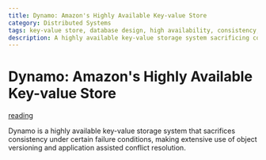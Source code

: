 ```yaml
---
title: Dynamo: Amazon's Highly Available Key-value Store
category: Distributed Systems
tags: key-value store, database design, high availability, consistency, object versioning, conflict resolution
description: A highly available key-value storage system sacrificing consistency under failure conditions, using object versioning and application assisted conflict resolution.
---
```

# Dynamo: Amazon's Highly Available Key-value Store

[reading](https://dl-acm-org.offcampus.lib.washington.edu/doi/pdf/10.1145/1323293.1294281)


Dynamo is a highly available key-value storage system that sacrifices consistency under certain failure conditions, making extensive use of object versioning and application assisted conflict resolution.

